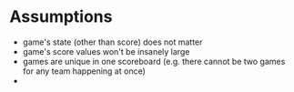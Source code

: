 # Assumptions
- game's state (other than score) does not matter
- game's score values won't be insanely large
- games are unique in one scoreboard (e.g. there cannot be two games for any team happening at once)
- 